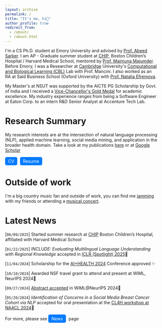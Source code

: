 ```yaml
---
layout: archive
permalink: /
title: "It's me, hi👋"
author_profile: true
redirect_from: 
  - /about/
  - /about.html
---
```

I'm a CS Ph.D. student at Emory University and advised by <a href="https://bme.gatech.edu/bme/faculty/Abeed-Sarker" target="_blank">Prof. Abeed Sarker</a>. I am AP - Graduate summer student at <a href="https://www.chip.org/" target="_blank">CHIP</a>, Boston Children’s Hospital / Harvard Medical School, mentored by <a href="https://maimunamajumder.com/" target="_blank">Prof. Maimuna Majumder</a>. Before Emory, I was a Researcher at <a href="https://www.c2d3.cam.ac.uk/directory/34851/swati-rajwal" target="_blank">Cambridge</a> University's <a href="https://cbl-website.onrender.com/" target="_blank">Computational and Biological Learning (CBL)</a> Lab with Prof. Mancini. I also worked as an RA at Saïd Business School (Oxford University) with <a href="https://enspire.ox.ac.uk/article/natalia-efremova-co-founder-of-deep-planet" target="_blank">Prof. Natalia Efremova</a>.

My Master's at NSUT was supported by the AICTE PG Scholarship by Govt. of India and I received a <a href="https://www.linkedin.com/feed/update/urn:li:activity:7108505289506627584/" target="_blank">Vice-Chancellor's Gold Medal</a> for academic excellence. My industry experience ranges from being a Software Engineer at Eaton Corp. to an intern R&D Senior Analyst at Accenture Tech Lab.

# Research Summary
My research interests are at the intersection of natural language processing (NLP), applied machine learning, social media mining, and application in the broader health domain. Take a look at my publications <a href="https://swati-rajwal.github.io/publications/" target="_blank">here</a> or at <a href="https://scholar.google.com/citations?hl=en&user=6AfEraYAAAAJ&view_op=list_works" target="_blank">Google Scholar</a>

<a href="https://swati-rajwal.github.io/files/Swati%20Rajwal%20CV.pdf" target="_blank" class="btn" style="text-decoration: none; background-color: #007bff; color: white; padding: 5px 10px; border-radius: 5px; display: inline-block; margin-right: 5px;">CV</a>
<a href="https://swati-rajwal.github.io/files/Swati%20Rajwal%20Resume.pdf" target="_blank" class="btn" style="text-decoration: none; background-color: #007bff; color: white; padding: 5px 10px; border-radius: 5px; display: inline-block; margin-right: 5px;">Resume</a>

# Outside of work
I'm a big country music fan and outside of work, you can find me <a href="https://www.youtube.com/watch?v=cgm9iGAupL0" target="_blank">jamming</a> with my friends or attending a <a href="https://www.youtube.com/watch?v=GfivcgiiRL0" target="_blank">musical concert</a>.

# Latest News
[```06/09/2025```] Started summer research at <a href="https://www.chip.org/" target="_blank">CHIP</a> Boston Children’s Hospital, affiliated with Harvard Medical School

[```01/22/2025```] _INCLUDE: Evaluating Multilingual Language Understanding with Regional Knowledge_ accepted in <a href="https://arxiv.org/abs/2411.19799" target="_blank">ICLR (Spotlight) 2025</a>📌

[```11/04/2024```] Scholarship for the <a href="https://web.cvent.com/event/7a9f234c-3a15-445c-8ffb-0b1c719f56b3/summary?tm=A1z624mDZccTtq3T60mex5CAQ5_EQQSQtzFfQfXMcWM" target="_blank">AI+HEALTH 2024</a> Conference approved ✨

[```10/10/2024```] Awarded NSF travel grant to attend and present at WiML, NeurIPS 2024🍁

[```09/27/2024```] <a href="https://neurips.cc/virtual/2024/109021" target="_blank">Abstract accepted</a> in WiML@NeurIPS 2024🎉

[```05/20/2024```] _Identification of Concerns in a Social Media Breast Cancer Cohort via NLP_ accepted for oral presentation at the <a href="https://aclanthology.org/2024.cl4health-1.32/" target="_blank">CL4H workshop at NAACL 2024</a>🎯

For more, please see <a href="https://swati-rajwal.github.io/news/" target="_blank" class="btn" style="text-decoration: none; background-color: #007bff; color: white; padding: 5px 10px; border-radius: 5px; display: inline-block; margin-right: 5px;">News</a> page
